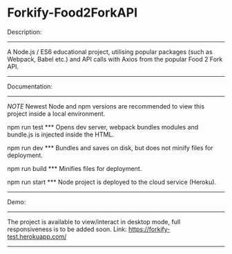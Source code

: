 # Forkify-Food2ForkAPI

Description:
**************************************************************************************************************
A Node.js / ES6 educational project, utilising popular packages (such as Webpack, Babel etc.) 
and API calls with Axios from the popular Food 2 Fork API. 
**************************************************************************************************************
Documentation:
**************************************************************************************************************
*NOTE* Newest Node and npm versions are recommended to view this project inside a local environment.

npm run test *** 
Opens dev server, webpack bundles modules and bundle.js is injected inside the HTML.

npm run dev ***
Bundles and saves on disk, but does not minify files for deployment.

npm run build *** 
Minifies files for deployment.

npm run start *** 
Node project is deployed to the cloud service (Heroku).
**************************************************************************************************************
Demo:
**************************************************************************************************************
The project is available to view/interact in desktop mode, full responsiveness is to be added soon. 
Link: https://forkify-test.herokuapp.com/
**************************************************************************************************************
